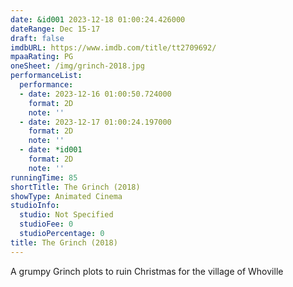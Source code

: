 ```yaml
---
date: &id001 2023-12-18 01:00:24.426000
dateRange: Dec 15-17
draft: false
imdbURL: https://www.imdb.com/title/tt2709692/
mpaaRating: PG
oneSheet: /img/grinch-2018.jpg
performanceList:
  performance:
  - date: 2023-12-16 01:00:50.724000
    format: 2D
    note: ''
  - date: 2023-12-17 01:00:24.197000
    format: 2D
    note: ''
  - date: *id001
    format: 2D
    note: ''
runningTime: 85
shortTitle: The Grinch (2018)
showType: Animated Cinema
studioInfo:
  studio: Not Specified
  studioFee: 0
  studioPercentage: 0
title: The Grinch (2018)
---
```


A grumpy Grinch plots to ruin Christmas for the village of Whoville